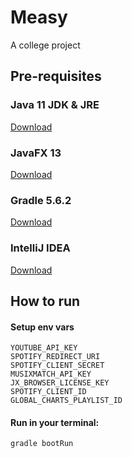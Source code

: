 # Measy

A college project

## Pre-requisites

### Java 11 JDK & JRE
[Download](https://www.azul.com/downloads/zulu-community/?&architecture=x86-64-bit&package=jdk)

### JavaFX 13
[Download](https://openjfx.io/)

### Gradle 5.6.2
[Download](https://gradle.org/releases/)

### IntelliJ IDEA
[Download](https://www.jetbrains.com/idea/download/)

## How to run

#### Setup env vars

```
YOUTUBE_API_KEY
SPOTIFY_REDIRECT_URI
SPOTIFY_CLIENT_SECRET
MUSIXMATCH_API_KEY
JX_BROWSER_LICENSE_KEY
SPOTIFY_CLIENT_ID
GLOBAL_CHARTS_PLAYLIST_ID
```

#### Run in your terminal:

```
gradle bootRun
```
